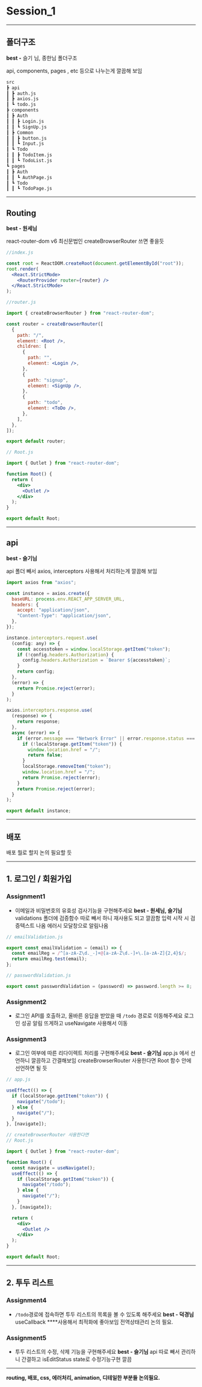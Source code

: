 # **Session_1**

---

## 폴**더구조**

**best -** 슬기 님, 종한님 폴더구조

api, components, pages , etc 등으로 나누는게 깔끔해 보임

```markdown
src
┣ api
┃ ┣ auth.js
┃ ┣ axios.js
┃ ┗ todo.js
┣ components
┃ ┣ Auth
┃ ┃ ┣ Login.js
┃ ┃ ┗ SignUp.js
┃ ┣ Common
┃ ┃ ┣ button.js
┃ ┃ ┗ Input.js
┃ ┗ Todo
┃ ┃ ┣ TodoItem.js
┃ ┃ ┗ TodoList.js
┗ pages
┃ ┣ Auth
┃ ┃ ┗ AuthPage.js
┃ ┗ Todo
┃ ┃ ┗ TodoPage.js
```

---

## Routing

**best - 원세님**

react-router-dom v6 최신문법인 createBrowserRouter 쓰면 좋을듯

```jsx
//index.js

const root = ReactDOM.createRoot(document.getElementById("root"));
root.render(
  <React.StrictMode>
    <RouterProvider router={router} />
  </React.StrictMode>
);
```

```jsx
//router.js

import { createBrowserRouter } from "react-router-dom";

const router = createBrowserRouter([
  {
    path: "/",
    element: <Root />,
    children: [
      {
        path: "",
        element: <Login />,
      },
      {
        path: "signup",
        element: <SignUp />,
      },
      {
        path: "todo",
        element: <ToDo />,
      },
    ],
  },
]);

export default router;
```

```jsx
// Root.js

import { Outlet } from "react-router-dom";

function Root() {
  return (
    <div>
      <Outlet />
    </div>
  );
}

export default Root;
```

---

## **api**

**best - 슬기님**

api 폴더 빼서 axios, interceptors 사용해서 처리하는게 깔끔해 보임

```jsx
import axios from "axios";

const instance = axios.create({
  baseURL: process.env.REACT_APP_SERVER_URL,
  headers: {
    accept: "application/json",
    "Content-Type": "application/json",
  },
});

instance.interceptors.request.use(
  (config: any) => {
    const accesstoken = window.localStorage.getItem("token");
    if (!config.headers.Authorization) {
      config.headers.Authorization = `Bearer ${accesstoken}`;
    }
    return config;
  },
  (error) => {
    return Promise.reject(error);
  }
);

axios.interceptors.response.use(
  (response) => {
    return response;
  },
  async (error) => {
    if (error.message === "Network Error" || error.response.status === 401) {
      if (!localStorage.getItem("token")) {
        window.location.href = "/";
        return false;
      }
      localStorage.removeItem("token");
      window.location.href = "/";
      return Promise.reject(error);
    }
    return Promise.reject(error);
  }
);

export default instance;
```

---

## 배포

배포 뭘로 할지 논의 필요할 듯

---

## **1. 로그인 / 회원가입**

### Assignment1

- 이메일과 비밀번호의 유효성 검사기능을 구현해주세요
  **best - 원세님, 슬기님**
  validations 폴더에 검증함수 따로 빼서 하니 재사용도 되고 깔끔함
  입력 시작 시 검증텍스트 나옴
  에러시 모달창으로 알림나옴

```jsx
// emailValidation.js

export const emailValidation = (email) => {
  const emailReg = /^[a-zA-Z\d._-]+@[a-zA-Z\d.-]+\.[a-zA-Z]{2,4}$/;
  return emailReg.test(email);
};
```

```jsx
// passwordValidation.js

export const passwordValidation = (password) => password.length >= 8;
```

### Assignment2

- 로그인 API를 호출하고, 올바른 응답을 받았을 때 `/todo` 경로로 이동해주세요
  로그인 성공 알림 뜨게하고 useNavigate 사용해서 이동

### Assignment3

- 로그인 여부에 따른 리다이렉트 처리를 구현해주세요
  **best - 슬기님**
  app.js 에서 선언하니 깔끔하고 간결해보임
  createBrowserRouter 사용한다면 Root 함수 안에 선언하면 될 듯

```jsx
// app.js

useEffect(() => {
  if (localStorage.getItem("token")) {
    navigate("/todo");
  } else {
    navigate("/");
  }
}, [navigate]);
```

```jsx
// createBrowserRouter 사용한다면
// Root.js

import { Outlet } from "react-router-dom";

function Root() {
  const navigate = useNavigate();
  useEffect(() => {
    if (localStorage.getItem("token")) {
      navigate("/todo");
    } else {
      navigate("/");
    }
  }, [navigate]);

  return (
    <div>
      <Outlet />
    </div>
  );
}

export default Root;
```

---

## **2. 투두 리스트**

### Assignment4

- `/todo`경로에 접속하면 투두 리스트의 목록을 볼 수 있도록 해주세요
  **best - 덕경님**
  useCallback \*\*\*\*사용해서 최적화에 좋아보임
  전역상태관리 논의 필요.

### Assignment5

- 투두 리스트의 수정, 삭제 기능을 구현해주세요
  **best - 슬기님**
  api 따로 빼서 관리하니 간결하고 isEditStatus state로 수정기능구현 깔끔

---

**routing, 배포, css, 에러처리, animation, 디테일한 부분들 논의필요.**

